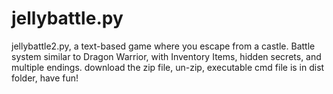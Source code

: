 # jellybattle.py
jellybattle2.py, a text-based game where you escape from a castle. Battle system similar to Dragon Warrior, with Inventory Items, hidden secrets, and multiple endings.
download the zip file, un-zip, executable cmd file is in dist folder, have fun!
